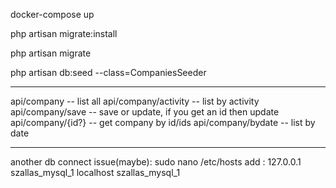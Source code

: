 docker-compose up

php artisan migrate:install

php artisan migrate

php artisan db:seed --class=CompaniesSeeder

----------------------------------------------------------------
api/company -- list all
api/company/activity -- list by activity
api/company/save -- save or update, if you get an id then update
api/company/{id?} -- get company by id/ids
api/company/bydate -- list by date


----------------------------------------------------------------
another db connect issue(maybe):
sudo nano /etc/hosts
add :
127.0.0.1       szallas_mysql_1
localhost       szallas_mysql_1
